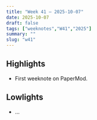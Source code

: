 ```yaml
---
title: "Week 41 — 2025-10-07"
date: 2025-10-07
draft: false
tags: ["weeknotes","W41","2025"]
summary: ""
slug: "w41"
---
```


## Highlights
- First weeknote on PaperMod.

## Lowlights
- …
